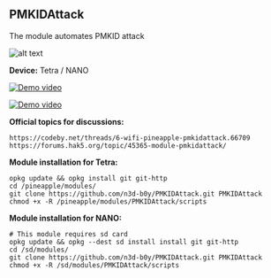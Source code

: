 ## PMKIDAttack

The module automates PMKID attack

![alt text](https://i.ibb.co/m6HjG7q/2019-03-09-14-54-09.png)

**Device:** Tetra / NANO

[![Demo video](https://i.ibb.co/wMf1BGg/PMKIDAttack-You-Tube.png)](https://youtu.be/AU2kAd3PUz8)

[![Demo video](https://i.ibb.co/wMf1BGg/PMKIDAttack-You-Tube.png)](https://youtu.be/AU2kAd3PUz8)

**Official topics for discussions:**
```
https://codeby.net/threads/6-wifi-pineapple-pmkidattack.66709
https://forums.hak5.org/topic/45365-module-pmkidattack/
```

**Module installation for Tetra:**
```
opkg update && opkg install git git-http
cd /pineapple/modules/
git clone https://github.com/n3d-b0y/PMKIDAttack.git PMKIDAttack
chmod +x -R /pineapple/modules/PMKIDAttack/scripts
```

**Module installation for NANO:**
```
# This module requires sd card
opkg update && opkg --dest sd install install git git-http
cd /sd/modules/
git clone https://github.com/n3d-b0y/PMKIDAttack.git PMKIDAttack
chmod +x -R /sd/modules/PMKIDAttack/scripts
```
